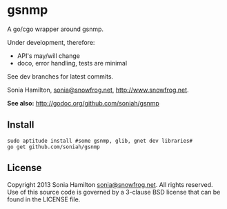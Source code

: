 gsnmp
======

A go/cgo wrapper around gsnmp.

Under development, therefore:

* API's may/will change
* doco, error handling, tests are minimal

See dev branches for latest commits.

Sonia Hamilton, sonia@snowfrog.net, http://www.snowfrog.net.

**See also:** http://godoc.org/github.com/soniah/gsnmp

Install
-------

```shell
sudo aptitude install #some gsnmp, glib, gnet dev libraries#
go get github.com/soniah/gsnmp
```

License
-------

Copyright 2013 Sonia Hamilton <sonia@snowfrog.net>. All rights
reserved.  Use of this source code is governed by a 3-clause BSD
license that can be found in the LICENSE file.
